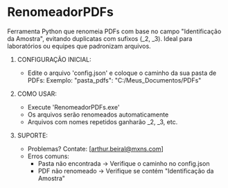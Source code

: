 # RenomeadorPDFs
Ferramenta Python que renomeia PDFs com base no campo "Identificação da Amostra", evitando duplicatas com sufixos (_2, _3). Ideal para laboratórios ou equipes que padronizam arquivos.

1. CONFIGURAÇÃO INICIAL:
   - Edite o arquivo 'config.json' e coloque o caminho da sua pasta de PDFs:
     Exemplo: "pasta_pdfs": "C:/Meus_Documentos/PDFs"

2. COMO USAR:
   - Execute 'RenomeadorPDFs.exe'
   - Os arquivos serão renomeados automaticamente
   - Arquivos com nomes repetidos ganharão _2, _3, etc.

3. SUPORTE:
   - Problemas? Contate: [arthur.beiral@mxns.com]
   - Erros comuns:
     * Pasta não encontrada → Verifique o caminho no config.json
     * PDF não renomeado → Verifique se contém "Identificação da Amostra"
